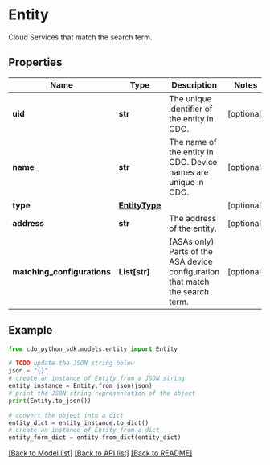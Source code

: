 # Entity

Cloud Services that match the search term.

## Properties

Name | Type | Description | Notes
------------ | ------------- | ------------- | -------------
**uid** | **str** | The unique identifier of the entity in CDO. | [optional] 
**name** | **str** | The name of the entity in CDO. Device names are unique in CDO. | [optional] 
**type** | [**EntityType**](EntityType.md) |  | [optional] 
**address** | **str** | The address of the entity. | [optional] 
**matching_configurations** | **List[str]** | (ASAs only) Parts of the ASA device configuration that match the search term. | [optional] 

## Example

```python
from cdo_python_sdk.models.entity import Entity

# TODO update the JSON string below
json = "{}"
# create an instance of Entity from a JSON string
entity_instance = Entity.from_json(json)
# print the JSON string representation of the object
print(Entity.to_json())

# convert the object into a dict
entity_dict = entity_instance.to_dict()
# create an instance of Entity from a dict
entity_form_dict = entity.from_dict(entity_dict)
```
[[Back to Model list]](../README.md#documentation-for-models) [[Back to API list]](../README.md#documentation-for-api-endpoints) [[Back to README]](../README.md)


